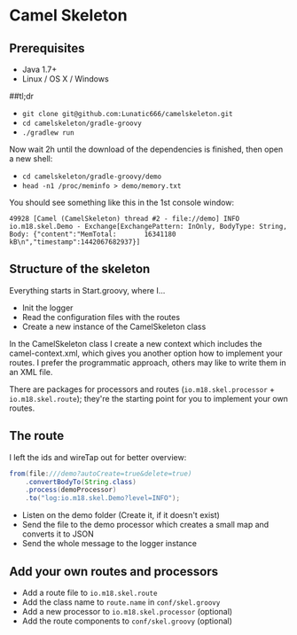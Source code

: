 # Camel Skeleton

## Prerequisites

- Java 1.7+
- Linux / OS X / Windows

##tl;dr

- `git clone git@github.com:Lunatic666/camelskeleton.git`
- `cd camelskeleton/gradle-groovy`
- `./gradlew run`

Now wait 2h until the download of the dependencies is finished, then open a new shell:

- `cd camelskeleton/gradle-groovy/demo`
- `head -n1 /proc/meminfo > demo/memory.txt`

You should see something like this in the 1st console window: 

`49928 [Camel (CamelSkeleton) thread #2 - file://demo] INFO  io.m18.skel.Demo - Exchange[ExchangePattern: InOnly, BodyType: String, Body: {"content":"MemTotal:       16341180 kB\n","timestamp":1442067682937}]`

## Structure of the skeleton

Everything starts in Start.groovy, where I...

- Init the logger
- Read the configuration files with the routes
- Create a new instance of the CamelSkeleton class

In the CamelSkeleton class I create a new context which includes the camel-context.xml, which gives you another option
how to implement your routes. I prefer the programmatic approach, others may like to write them in an XML file.

There are packages for processors and routes (`io.m18.skel.processor` + `io.m18.skel.route`); they're the
starting point for you to implement your own routes.

## The route

I left the ids and wireTap out for better overview:

```Java
from(file:///demo?autoCreate=true&delete=true)
    .convertBodyTo(String.class)
    .process(demoProcessor)
    .to("log:io.m18.skel.Demo?level=INFO");
```

- Listen on the demo folder (Create it, if it doesn't exist)
- Send the file to the demo processor which creates a small map and converts it to JSON
- Send the whole message to the logger instance

## Add your own routes and processors

- Add a route file to `io.m18.skel.route`
- Add the class name to `route.name` in `conf/skel.groovy`
- Add a new processor to `io.m18.skel.processor` (optional)
- Add the route components to `conf/skel.groovy` (optional)
